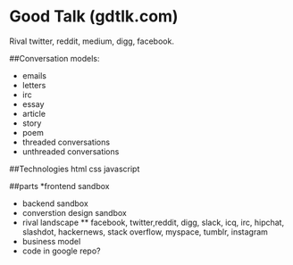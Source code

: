 # Good Talk (gdtlk.com)
Rival twitter, reddit, medium, digg, facebook.

##Conversation models:
* emails
* letters
* irc
* essay
* article
* story
* poem
* threaded conversations
* unthreaded conversations

##Technologies
html css javascript  

##parts
*frontend sandbox
* backend sandbox
* converstion design sandbox
* rival landscape
** facebook, twitter,reddit, digg, slack, icq, irc, hipchat, slashdot, hackernews, stack overflow, myspace, tumblr, instagram
* business model
* code in google repo?

